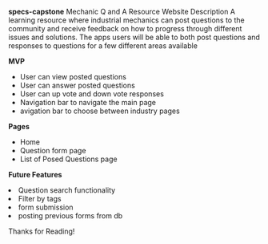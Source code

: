 **specs-capstone**
Mechanic Q and A Resource Website
Description
A learning resource where industrial mechanics can post questions to the community and receive feedback on how to progress through different issues and solutions. The apps users will be able to both post questions and responses to questions for a few different areas available 

**MVP**
<ul>
<li>User can view posted questions</li>
<li>User can answer posted questions</li>
<li>User can up vote and down vote responses</li>
<li>Navigation bar to navigate the main page</li>
<li>avigation bar to choose between industry pages</li>
</ul>

**Pages**
<ul>
<li>Home</li>
<li>Question form page</li>
<li>List of Posed Questions page</li>
</ul>

**Future Features**
<li>Question search functionality</li>
<li>Filter by tags</li>
<li>form submission</li>
<li>posting previous forms from db</li>

Thanks for Reading!